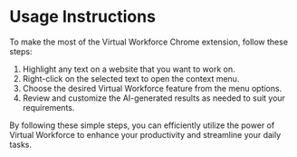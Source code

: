 # Usage Instructions

To make the most of the Virtual Workforce Chrome extension, follow these steps:

1. Highlight any text on a website that you want to work on.
2. Right-click on the selected text to open the context menu.
3. Choose the desired Virtual Workforce feature from the menu options.
4. Review and customize the AI-generated results as needed to suit your requirements.

By following these simple steps, you can efficiently utilize the power of Virtual Workforce to enhance your productivity and streamline your daily tasks.

